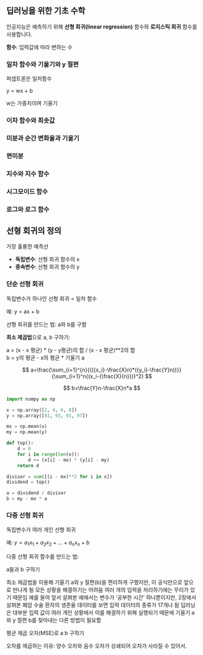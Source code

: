 ## 딥러닝을 위한 기초 수학

인공지능은 예측하기 위해 **선형 회귀(linear regression)** 함수와 **로지스틱 회귀** 함수를 사용합니다.

**함수**: 입력값에 따라 변하는 수



### 일차 함수와 기울기와 y 절편

퍼셉트론은 일차함수

y = wx + b

w는 가중치이며 기울기


### 이차 함수와 최솟값

### 미분과 순간 변화율과 기울기

### 편미분

### 지수와 지수 함수

### 시그모이드 함수

### 로그와 로그 함수


## 선형 회귀의 정의

가장 훌륭한 예측선

- **독립변수**: 선형 회귀 함수의 x   
- **종속변수**: 선형 회귀 함수의 y

### 단순 선형 회귀

독립변수가 하나인 선형 회귀 = 일차 함수

예:
y = ax + b

선형 회귀를 만드는 법: a와 b를 구함

**최소 제곱법**으로 a, b 구하기:

a = (x - x 평균) * (y - y평균)의 합 / (x - x 평균)**2의 합   
b = y의 평균 - x의 평균 * 기울기 a

$$
a=\frac{\sum_{i=1}^{n}{(({x_i}-\frac{X}n)*({y_i}-\frac{Y}n))}}{\sum_{i=1}^n{(x_i-{\frac{X}{n}})}^2}
$$

$$
b=\frac{Y}n-\frac{X}n*a
$$

```python
import numpy as np

x = np.array([2, 4, 6, 8])
y = np.array([81, 93, 91, 97])

mx = np.mean(x)
my = np.mean(y)

def top():
    d = 0
    for i in range(len(x)):
        d += (x[i] - mx) * (y[i] - my)
    return d

divisor = sum([(i - mx)**2 for i in x])
dividend = top()

a = dividend / divisor
b = my - mx * a
```





### 다중 선형 회귀

독립변수가 여러 개인 선형 회귀

예: $`y = a_1x_1 + a_2x_2 + ... + a_nx_n + b`$

다중 선형 회귀 함수를 만드는 법:

a들과 b 구하기

최소 제곱법을 이용해 기울기 a와 y 절편(b)을 편리하게 구했지만, 이 공식만으로 앞으로 만나게 될 모든 상황을 해결하기는 어려움
여러 개의 입력을 처리하기에는 무리가 있기 때문임
예를 들어 앞서 살펴본 예에서는 변수가 ‘공부한 시간’ 하나뿐이지만, 2장에서 살펴본 폐암 수술 환자의 생존율 데이터를 보면 입력 데이터의 종류가 17개나 됨
딥러닝은 대부분 입력 값이 여러 개인 상황에서 이를 해결하기 위해 실행되기 때문에 기울기 a와 y 절편 b를 찾아내는 다른 방법이 필요함

평균 제곱 오차(MSE)로 a b 구하기

오차를 제곱하는 이유: 양수 오차와 음수 오차가 상쇄되어 오차가 사라질 수 있어서.
